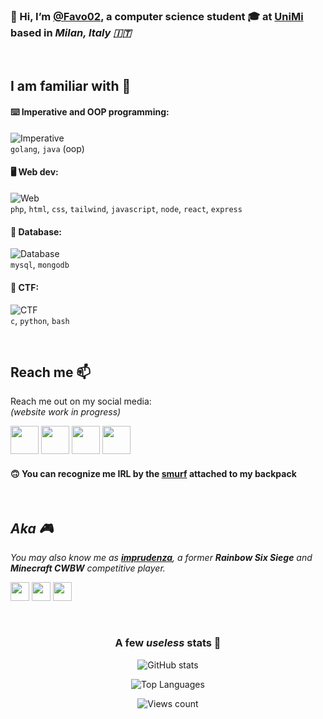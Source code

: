 ### 👋 Hi, I’m **[@Favo02](https://github.com/Favo02)**, a computer science student 🎓 at [UniMi](https://en.wikipedia.org/wiki/University_of_Milan) based in *Milan, Italy 🇮🇹*
  
<br>

## I am familiar with 🤝

#### ⌨️ Imperative and OOP programming:

![Imperative](https://skillicons.dev/icons?i=go,java)\
`golang`, `java` (oop)

#### 🖥️ Web dev:

![Web](https://skillicons.dev/icons?i=php,html,css,tailwind,js,nodejs,react,express)\
`php`, `html`, `css`, `tailwind`, `javascript`, `node`, `react`, `express`

#### 💾 Database:

![Database](https://skillicons.dev/icons?i=mysql,mongodb)\
`mysql`, `mongodb`

#### 🚩 CTF:

![CTF](https://skillicons.dev/icons?i=c,python,bash)\
`c`, `python`, `bash`

<br>

## Reach me 📫
Reach me out on my social media:\
*(website work in progress)*

<a href="https://github.com/Favo02" target="_blank" title="Work in progress"><img src="https://cdn-icons-png.flaticon.com/512/3308/3308395.png" width="45"/></a>
<a href="https://www.linkedin.com/in/lucafavini/" target="_blank" title="Linkedin"><img src="https://cdn.icon-icons.com/icons2/805/PNG/512/linkedin_icon-icons.com_65929.png" width="45"/></a>
<a href="https://t.me/favo02" target="_blank" title="Telegram"><img src="https://cdn-icons-png.flaticon.com/512/2111/2111646.png" width="45"/></a>
<a href="https://instagram.com/lcfvn" target="_blank" title="Instagram"><img src="https://cdn.icon-icons.com/icons2/1211/PNG/512/1491580635-yumminkysocialmedia26_83102.png" width="45"/></a>

#### 🙃 You can recognize me IRL by the **[smurf](https://upload.wikimedia.org/wikipedia/en/2/26/Papasmurf1.jpg)** attached to my backpack

<br>

## *Aka 🎮*

*You may also know me as **[imprudenza](https://linktr.ee/imprudenza)**, a former **Rainbow Six Siege** and **Minecraft CWBW** competitive player.*

<a href="https://linktr.ee/imprudenza" target="_blank" title="Linktree"><img src="https://cdn.icon-icons.com/icons2/903/PNG/512/link-1_icon-icons.com_69506.png" width="30"/></a>
<a href="https://twitter.com/imprudenza" target="_blank" title="Twitter"><img src="https://cdn-icons-png.flaticon.com/512/3670/3670151.png" width="30"/></a>
<a href="https://discordapp.com/users/232207308963184640" target="_blank" title="Discord"><img src="https://cdn-icons-png.flaticon.com/512/3670/3670157.png" width="30"/></a>

<br>

<div align="center">

### **A few _useless_ stats** 👀
    
![GitHub stats](https://github-readme-stats.vercel.app/api?username=Favo02&count_private=true&show_icons=true&theme=dark&hide=contribs,stars)

![Top Languages](https://github-readme-stats.vercel.app/api/top-langs/?username=Favo02&layout=compact&theme=dark&count_private=true)
    
![Views count](https://komarev.com/ghpvc/?username=Favo02&style=for-the-badge)  

</div>

